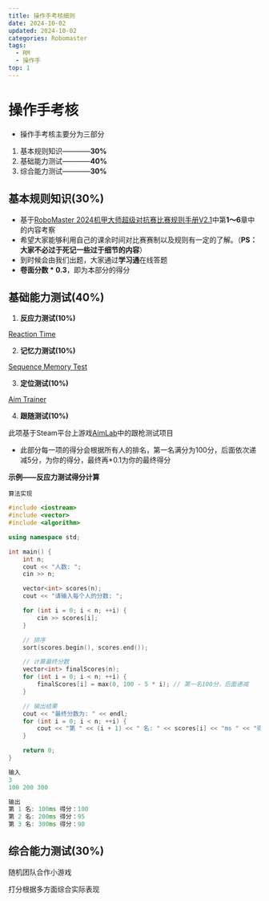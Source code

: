```yaml
---
title: 操作手考核细则
date: 2024-10-02
updated: 2024-10-02
categories: Robomaster
tags:
  - RM
  - 操作手
top: 1
---
```


# 操作手考核

- 操作手考核主要分为三部分
  
1. 基本规则知识————**30%**
2. 基础能力测试————**40%**
3. 综合能力测试————**30%**

## 基本规则知识(30%)

- 基于[RoboMaster 2024机甲大师超级对抗赛比赛规则手册V2.1](https://terra-1-g.djicdn.com/b2a076471c6c4b72b574a977334d3e05/RM2024/RoboMaster%202024%20%E6%9C%BA%E7%94%B2%E5%A4%A7%E5%B8%88%E8%B6%85%E7%BA%A7%E5%AF%B9%E6%8A%97%E8%B5%9B%E6%AF%94%E8%B5%9B%E8%A7%84%E5%88%99%E6%89%8B%E5%86%8CV2.1%EF%BC%8820240722%EF%BC%89.pdf)中第**1～6**章中的内容考察
- 希望大家能够利用自己的课余时间对比赛赛制以及规则有一定的了解。（**PS：大家不必过于死记一些过于细节的内容**）
- 到时候会由我们出题，大家通过**学习通**在线答题
- **卷面分数 * 0.3**，即为本部分的得分

## 基础能力测试(40%)

1. **反应力测试(10%)**

[Reaction Time](https://humanbenchmark.com/tests/reactiontime)

2. **记忆力测试(10%)**

[Sequence Memory Test](https://humanbenchmark.com/tests/sequence)

3. **定位测试(10%)**

[Aim Trainer](https://humanbenchmark.com/tests/aim)

4. **跟随测试(10%)**
   
此项基于Steam平台上游戏[AimLab](https://store.steampowered.com/app/714010/Aimlabs/?curator_clanid=32874493&l=schinese)中的跟枪测试项目

- 此部分每一项的得分会根据所有人的排名，第一名满分为100分，后面依次递减5分，为你的得分，最终再*0.1为你的最终得分

**示例——反应力测试得分计算**

`算法实现`  

```cpp
#include <iostream>
#include <vector>
#include <algorithm>

using namespace std;

int main() {
    int n;
    cout << "人数: ";
    cin >> n;

    vector<int> scores(n);
    cout << "请输入每个人的分数: ";

    for (int i = 0; i < n; ++i) {
        cin >> scores[i];
    }

    // 排序
    sort(scores.begin(), scores.end());

    // 计算最终分数
    vector<int> finalScores(n);
    for (int i = 0; i < n; ++i) {
        finalScores[i] = max(0, 100 - 5 * i); // 第一名100分，后面递减
    }

    // 输出结果
    cout << "最终分数为: " << endl;
    for (int i = 0; i < n; ++i) {
        cout << "第 " << (i + 1) << " 名: " << scores[i] << "ms " << "得分：" << finalScores[i] << endl;
    }

    return 0;
}
```
```cpp
输入 
3 
100 200 300

输出
第 1 名: 100ms 得分：100
第 2 名: 200ms 得分：95
第 3 名: 300ms 得分：90
```
## 综合能力测试(30%)

随机团队合作小游戏

打分根据多方面综合实际表现